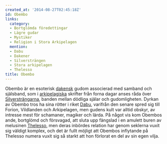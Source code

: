 ```yaml
---
created_at: '2014-08-27T02:45:18Z'
id: Obembo
links:
  category:
  - Bortglömda föredettingar
  - Lägre gudar
  - Mystiker
  - Religion i Stora Arkipelagen
  mention:
  - Dabu
  - Dakener
  - Silversträngen
  - Stora arkipelagen
  - Thelesso
title: Obembo
---
```


Obembo är en esoterisk [dakensk] gudom associerad med samband och själsband, som i [arkipelagiska]
skrifter från forna dagar anses råda över [Silversträngarna], banden mellan dödliga själar och
gudomligheten. Dyrkan av Obembo tros ha sina rötter i riket [Dabu], varifrån den senare spred sig
till Forion, Vildlanden och Arkipelagen, men gudens kult var alltid obskyr, av intresse mest för
schamaner, magiker och lärda. På något vis kom Obembos ande, bortglömd och försvagad, att sluta upp
fängslad i en amulett buren av melusinen [Thelesso], men deras inbördes relation har genom seklerna
vuxit sig väldigt komplex, och det är fullt möjligt att Obembos inflytande på Thelesso numera vuxit
sig så starkt att hon förlorat en del av sin egen vilja.

  [dakensk]: Dakener
  [arkipelagiska]: Stora_arkipelagen
  [Silversträngarna]: Silversträngen
  [Dabu]: Dabu
  [Thelesso]: Thelesso